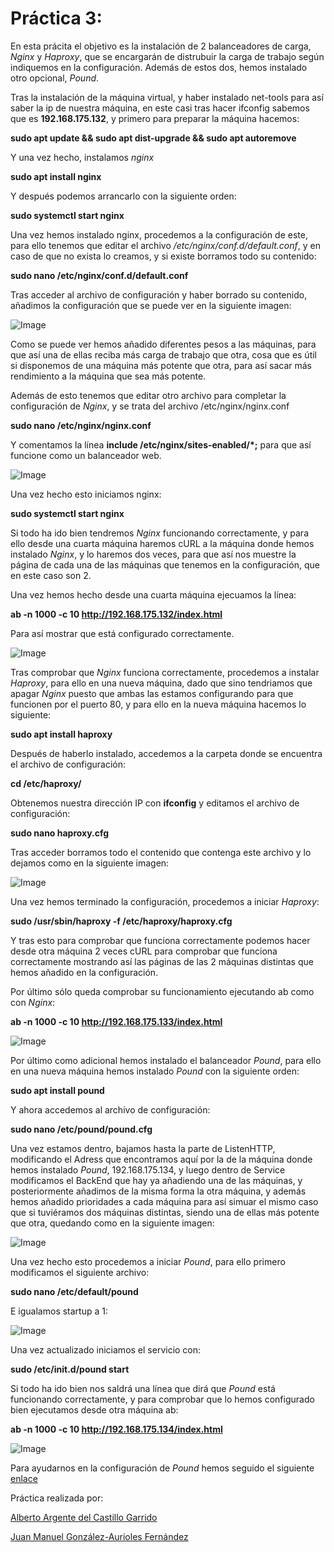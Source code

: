 # Práctica 3:

En esta prácita el objetivo es la instalación de 2 balanceadores de carga,
*Nginx* y *Haproxy*, que se encargarán de distrubuir la carga de trabajo
según indiquemos en la configuración. Además de estos dos, hemos instalado
otro opcional, *Pound*.

Tras la instalación de la máquina virtual, y haber instalado net-tools para
así saber la ip de nuestra máquina, en este casi tras hacer ifconfig sabemos que
es **192.168.175.132**, y primero para preparar la máquina hacemos:

**sudo apt update && sudo apt dist-upgrade && sudo apt autoremove**

Y una vez hecho, instalamos *nginx*

**sudo apt install nginx**

Y después podemos arrancarlo con la siguiente orden:

**sudo systemctl start nginx**

Una vez hemos instalado nginx, procedemos a la configuración de este, para ello
tenemos que editar el archivo */etc/nginx/conf.d/default.conf*, y en caso de que
no exista lo creamos, y si existe borramos todo su contenido:

**sudo nano /etc/nginx/conf.d/default.conf**

Tras acceder al archivo de configuración y haber borrado su contenido, añadimos
la configuración que se puede ver en la siguiente imagen:

![Image](https://github.com/Juanmagaf/SWAP/blob/master/Pr%C3%A1cticas/Practica3/nginxconf.PNG)

Como se puede ver hemos añadido diferentes pesos a las máquinas, para que así una
de ellas reciba más carga de trabajo que otra, cosa que es útil si disponemos de
una máquina más potente que otra, para así sacar más rendimiento a la máquina que
sea más potente.

Además de esto tenemos que editar otro archivo para completar la configuración
de *Nginx*, y se trata del archivo /etc/nginx/nginx.conf

**sudo nano /etc/nginx/nginx.conf**

Y comentamos la línea **include /etc/nginx/sites-enabled/*;** para que así
funcione como un balanceador web.

![Image](https://github.com/Juanmagaf/SWAP/blob/master/Pr%C3%A1cticas/Practica3/nginxconf2.PNG)

Una vez hecho esto iniciamos nginx:

**sudo systemctl start nginx**


Si todo ha ido bien tendremos *Nginx* funcionando correctamente, y para ello
desde una cuarta máquina haremos cURL a la máquina donde hemos instalado *Nginx*,
y lo haremos dos veces, para que así nos muestre la página de cada una de las
máquinas que tenemos en la configuración, que en este caso son 2.

Una vez hemos hecho desde una cuarta máquina ejecuamos la línea:

**ab -n 1000 -c 10 http://192.168.175.132/index.html**

Para así mostrar que está configurado correctamente.

![Image](https://github.com/Juanmagaf/SWAP/blob/master/Pr%C3%A1cticas/Practica3/pruebaABNginx.PNG)

Tras comprobar que *Nginx* funciona correctamente, procedemos a instalar *Haproxy*,
para ello en una nueva máquina, dado que sino tendriamos que apagar *Nginx* puesto
que ambas las estamos configurando para que funcionen por el puerto  80, y para
ello en la nueva máquina hacemos lo siguiente:

**sudo apt install haproxy**

Después de haberlo instalado, accedemos a la carpeta donde se encuentra el archivo
de configuración:

**cd /etc/haproxy/**

Obtenemos nuestra dirección IP con **ifconfig** y editamos el archivo de configuración:

**sudo nano haproxy.cfg**

Tras acceder borramos todo el contenido que contenga este archivo y lo dejamos
como en la siguiente imagen:

![Image](https://github.com/Juanmagaf/SWAP/blob/master/Pr%C3%A1cticas/Practica3/haproxycfg.PNG)

Una vez hemos terminado la configuración, procedemos a iniciar *Haproxy*:

**sudo /usr/sbin/haproxy -f /etc/haproxy/haproxy.cfg**

Y tras esto para comprobar que funciona correctamente podemos hacer desde otra
máquina 2 veces cURL para comprobar que funciona correctamente mostrando así
las páginas de las 2 máquinas distintas que hemos añadido en la configuración.

Por último sólo queda comprobar su funcionamiento ejecutando ab como con *Nginx*:

**ab -n 1000 -c 10 http://192.168.175.133/index.html**

![Image](https://github.com/Juanmagaf/SWAP/blob/master/Pr%C3%A1cticas/Practica3/pruebaABHaproxy.PNG)

Por último como adicional hemos instalado el balanceador *Pound*, para ello en
una nueva máquina hemos instalado *Pound* con la siguiente orden:

**sudo apt install pound**

Y ahora accedemos al archivo de configuración:

**sudo nano /etc/pound/pound.cfg**

Una vez estamos dentro, bajamos hasta la parte de ListenHTTP, modificando el
Adress que encontramos aquí por la de la máquina donde hemos instalado *Pound*,
192.168.175.134, y luego dentro de Service modificamos el BackEnd que hay ya
añadiendo una de las máquinas, y posteriormente añadimos de la misma forma
la otra máquina, y además hemos añadido prioridades a cada máquina para así
simuar el mismo caso que si tuviéramos dos máquinas distintas, siendo una de
ellas más potente que otra, quedando como en la siguiente imagen:

![Image](https://github.com/Juanmagaf/SWAP/blob/master/Pr%C3%A1cticas/Practica3/poundcfg.PNG)

Una vez hecho esto procedemos a iniciar *Pound*, para ello primero modificamos
el siguiente archivo:

**sudo nano /etc/default/pound**

E igualamos startup a 1:

![Image](https://github.com/Juanmagaf/SWAP/blob/master/Pr%C3%A1cticas/Practica3/poundiniciar.PNG)

Una vez actualizado iniciamos el servicio con:

**sudo /etc/init.d/pound start**

Si todo ha ido bien nos saldrá una línea que dirá que *Pound* está funcionando
correctamente, y para comprobar que lo hemos configurado bien ejecutamos desde
otra máquina ab:

**ab -n 1000 -c 10 http://192.168.175.134/index.html**

![Image](https://github.com/Juanmagaf/SWAP/blob/master/Pr%C3%A1cticas/Practica3/pruebaABPound.PNG)


Para ayudarnos en la configuración de *Pound* hemos seguido el siguiente [enlace](https://help.ubuntu.com/community/Pound)


Práctica realizada por:

[Alberto Argente del Castillo Garrido](https://github.com/AlArgente/SWAP)

[Juan Manuel González-Aurioles Fernández](https://github.com/Juanmagaf/SWAP)
